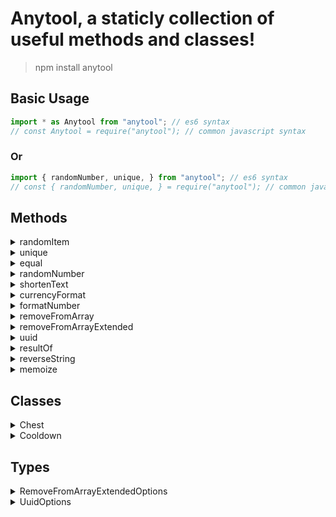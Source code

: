 # Anytool, a staticly collection of useful methods and classes!

> npm install anytool

## Basic Usage
```javascript
import * as Anytool from "anytool"; // es6 syntax
// const Anytool = require("anytool"); // common javascript syntax
```

### Or
```javascript
import { randomNumber, unique, } from "anytool"; // es6 syntax
// const { randomNumber, unique, } = require("anytool"); // common javascript syntax
```

## Methods
<details>
<summary>randomItem</summary>

**randomItem(array, limit, unique)**

| argument |      type       | optional |                                 description                                  | default |
| :------- | :-------------: | :------: | :--------------------------------------------------------------------------: | :-----: |
| array    | Array \| Object |          |                                  Any array                                   |
| limit    |     Number      |   yes    | Limit of randomly picked items, will return array of items, wheter specified |
| unique   |     Boolean     |   yes    |                Array of randomly picked items must be unique                 |         |

### Examples
```js
randomItem([1, 2, 3, 4]); // 3
randomItem([1, 2, 3, 4], 2); // [2, 3], might be [2, 2]
randomItem([1, 2, 3, 4], 2, true); // [2, 1]
randomItem({name1: "Dann", name2: "Not Dann", name3: "Always Dann"}); // ["name2", "Not Dann"], [key, value]
randomItem({name1: "Dann", name2: "Not Dann", name3: "Always Dann"}, 2); // [["name3", "Always Dann"], ["name2", "Not Dann"]]
```
</details>

<details>
<summary>unique</summary>

**unique(array)**

| argument | type  | optional | description | default |
| :------- | :---: | :------: | :---------: | :-----: |
| array    | Array |          |  Any Array  |

### Examples
```js
unique([1, 2, 3, 3, 4, 5, 5, 6]); // [1, 2, 3, 4, 5, 6]
```
</details>

</details>

<details>
<summary>equal</summary>

**equal(primary, secondary1, secondary2, ..., secondaryN)**

| argument  | type  | optional |            description             | default |
| :-------- | :---: | :------: | :--------------------------------: | :-----: |
| primary   |  any  |          |      Any Value to check with       |
| secondary |  any  |          | Values to check with primary value |

### Examples
```js
equal(1, 1); // true
equal(1, "1"); // 
equal(1, 1, 2, 1); // 
equal([1, 2], [1, 2], [1, 2]); // true
equal([1, 2], [2, 1]); // 
equal({name: "Vardan"}, {"name": "Vardan"}); // true
equal({name: "Vardan", age: 18}, {age: 18, "name": "Vardan"}); // true
equal({name: "Vardan", age: 18}, {age: 18, "name": "Vardan"}, {name: "Diana", age: 18}); // 
```
</details>

<details>
<summary>randomNumber</summary>

**randomNumber(min, max, dontRound)**

| argument  |  type   | optional |                description                | default |
| :-------- | :-----: | :------: | :---------------------------------------: | :-----: |
| min       | Number  |          |          Minumum value of range           |
| max       | Number  |          |          Maximum value of range           |
| dontRound | Boolean |   yes    | Wheter the respone must be a float number |         |

### Examples
```js
randomNumber(1, 20); // **13**
randomNumber(1, 10, true); // 3.2317609836...
```
</details>

<details>
<summary>shortenText</summary>

**shortenText(text)**

| argument |  type  | optional | description | default |
| :------- | :----: | :------: | :---------: | :-----: |
| text     | String |          |  Any Text   |


### Examples
```js
shortenText("Give me your love and I'll give you my sunshine", 10); // "Give me .."
```
</details>

<details>
<summary>currencyFormat</summary>

**currencyFormat(number)**

| argument |  type  | optional | description | default |
| :------- | :----: | :------: | :---------: | :-----: |
| number   | Number |          | Any number  |


### Examples
```js
currencyFormat(1437); // 1.4k
currencyFormat(3133917); // 3.1M
```
</details>

<details>
<summary>formatNumber</summary>

**formatNumber(number, locale)**

| argument |                                                                   type                                                                   | optional |    description    | default |
| :------- | :--------------------------------------------------------------------------------------------------------------------------------------: | :------: | :---------------: | :-----: |
| number   |                                                                  Number                                                                  |          |    Any number     |
| locale   | [Locale String](https://developer.mozilla.org/en-US/docs/Web/JavaScript/Reference/Global_Objects/Intl/NumberFormat/NumberFormat#locales) |   yes    | Locale of country |  en-us  |


### Examples
```js
formatNumber(12345679); // 123,456,789
formatNumber(123456789, "ru-ru"); // 123 456,789
formatNumber(123456789, "ar-EG"); // ١٢٣٤٥٦٫٧٨٩
```
</details>

<details>
<summary>removeFromArray</summary>

**removeFromArray(array, filter)**

| argument |      type       | optional |                 description                  | default |
| :------- | :-------------: | :------: | :------------------------------------------: | :-----: |
| array    |      Array      |          |                  Any Array                   |
| filter   | any \| `#Index` |          | Element of array or index (formant `#Index`) |

### Examples
```js
removeFromArray([1, 2, 3, 4], "#2"); // [1, 2, 4];
removeFromArray(["Dann", "Gago", "Meri", "Gago"], "Gago"); // ["Dann", "Meri"]
```
</details>

<details>
<summary>removeFromArrayExtended</summary>

**removeFromArrayExtended(array, filter)**

| argument |                               type                                | optional |                 description                  | default |
| :------- | :---------------------------------------------------------------: | :------: | :------------------------------------------: | :-----: |
| array    |                               Array                               |          |                  Any Array                   |
| filter   | [RemoveFromArrayExtendedOptions](#RemoveFromArrayExtendedOptions) |          | Element of array or index (formant `#Index`) |

### Examples
```js
removeFromArrayExtended(["Dann", "Gago", "Meri", "Gago"], {indexes: [1, 3]}); // ["Dann", "Meri"]
removeFromArrayExtended(["Dann", "Gago", "Meri", "Gago"], {elements: ["Dann", "Meri"]}); // ["Gago", "Gago"]
removeFromArrayExtended(["Dann", "Gago", "Meri", "Gago"], {elements: ["Dann"], indexes: [3]}); // ["Gago", "Meri"]
```
</details>

<details>
<summary>uuid</summary>

**uuid(length, options)**

| argument |            type             | optional |     description     | default |
| :------- | :-------------------------: | :------: | :-----------------: | :-----: |
| length   |           Number            |          | Length of unique id |
| options  | [UuidOptions](#UuidOptions) |   yes    |   Type and Style    |

### Examples
```js
uuid(10); // "d12Lc01dsL"
uuid(10, {only: "<>?"}); // "<<>?><<>?>"
uuid(10, {letters: "only"}); // "skFqlcPOcH"
uuid(10, {letters: "only", letterType: "lowercase"}); // "skdxchqkpo", default "both"
uuid(10, {numbers: "only"}); // "3789123752"
uuid(10, {letters: "only", aditional: "@#$"}); // "FDj$dx@A#x"
```
</details>

<details>
<summary>resultOf</summary>

**resultOf(numbers, operation)**

| argument  |           type           | optional | description | default |
| :-------- | :----------------------: | :------: | :---------: | :-----: |
| numbers   |         Number[]         |          | Any Numbers |
| operation | "*" \| "/" \| "+" \| "-" |   yes    |  Operation  |   "+"   |

### Examples
```js
resultOf([1, 2, 3]); // 6, default "+"
resultOf([1, 2, 3], "+"); // 6
resultOf([1, 2, 3], "*"); // 6
resultOf([1, 2, 3], "-"); // -4
resultOf([1, 2, 3], "/"); // 0.1666666666666667
```
</details>

</details>

<details>
<summary>reverseString</summary>

**reverseString(text)**

| argument |  type  | optional | description | default |
| :------- | :----: | :------: | :---------: | :-----: |
| text     | String |          |  Any text   |

### Examples
```js
reverseString("Hello everyone!"); // "!enoyreve olleH"
```
</details>

<details>
<summary>memoize</summary>

**memoize(fn, doIf)**

| argument |            type            | optional |                    description                    | default |
| :------- | :------------------------: | :------: | :-----------------------------------------------: | :-----: |
| fn       |          Function          |          |                   Any Function                    |
| doIf     | Function (returns boolean) |   yes    | Do filtering function when cached value was found |

### Examples
```js
memoize((array1, array2) => array1.every(value => array2.includes(value)));
memoize((array1, array2) => array1.every(value => array2.includes(value)), (prevArgs, nextArgs) => {
   if (prevArgs[0][0] !== nextArgs[0][0])
      return false;

   return true;
});
```
</details>

## Classes

<details>
<summary>Chest</summary>

**[See File](src/Chest.ts)**

Extended **[Map](https://developer.mozilla.org/en-US/docs/Web/JavaScript/Reference/Global_Objects/Map)** for holding values
**new Chest()**

### Usage examples

#### JavaScript

```js
const ages = new Chest();

ages.set("Dann", 18);
```

#### TypeScript

```ts
const ages = new Chest<string, number>();

ages.set("Dann", 18);

ages.set("Gago", "18"); // error
```

#### Some methods

```js
ages.first(); // first value
ages.random(); // random value
ages.delete("Dann"); // delete item
ages.setMany(age => age < 18, 18); // Setting new values after filtering
ages.has("Dann"); // Wheter there is item with spec. key
ages.hasAll("Dann", "Gago"); // Wheter there are all spec. keys
ages.hasAny("Dann", "Gago"); // Wheter there is at least one key of spec keys
```
</details>

<details>
<summary>Cooldown</summary>

**[See File](src/Cooldown.ts)**

Simple Cooldown system
**new Cooldown(time)**

| argument |  type  | optional |          description          | default |
| :------- | :----: | :------: | :---------------------------: | :-----: |
| time     | Number |          | Cooldown time in milliseconds |


### Examples
```js
const commandLimiter = new Cooldown(5000);

console.log(commandLimiter.isLimited(anyUser.id))
```
</details>

## Types

<details>

<summary id="RemoveFromArrayExtendedOptions">RemoveFromArrayExtendedOptions</summary>


|   key    | valueType |                 description                  |
| :------: | :-------: | :------------------------------------------: |
| indexes  | Number[]  |    Array of element indexes to be removed    |
| elements |   any[]   | Elements that, when matched, will be removed |

</details>

<details>

<summary id="UuidOptions">UuidOptions</summary>


|    key     |              valueType               |                        description                         |  example   |
| :--------: | :----------------------------------: | :--------------------------------------------------------: | :--------: |
|    only    |                String                |                 Use only these characteres                 | dj*24_cx@" |
|  numbers   |           "only" \| false            |    Use only numbers 0-9 or false for disabling numbers     |   "only    |
|  letters   |           "only" \| false            | Use only letters a-z or A-Z or false for disabling letters |   "only    |
| aditional  |                String                |                   Use aditional symbols                    |  "_^&?>"   |
| letterType | "uppercase" \| "lowercase" \| "both" |              Letter type (default is "both")               | "lowercase |

</details>